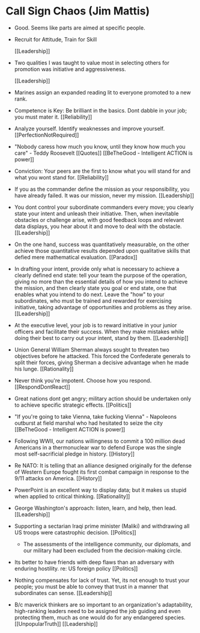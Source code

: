 # Call Sign Chaos (Jim Mattis)

- Good. Seems like parts are aimed at specific people. 

- Recruit for Attitude, Train for Skill

  [[Leadership]]

- Two qualities I was taught to value most in selecting others for promotion was initiative and aggressiveness.

  [[Leadership]]

- Marines assign an expanded reading lit to everyone promoted to a new rank.

- Competence is Key:  Be brilliant in the basics. Dont dabble in your job; you must mater it. [[Reliability]]

- Analyze yourself. Identify weaknesses and improve yourself. [[PerfectionNotRequired]]

- "Nobody caress how much you know, until they know how much you care" - Teddy Roosevelt [[Quotes]] [[BeTheGood - Intelligent ACTION is power]]

- Conviction: Your peers are the first to know what you will stand for and what you wont stand for. [[Reliability]]

- If you as the commander define the mission as your responsibility, you have already failed. It was our mission, never my mission. [[Leadership]]

- You dont control your subordinate commanders every move; you clearly state your intent and unleash their initiative. Then, when inevitable obstacles or challenge arise, with good feedback loops and relevant data displays, you hear about it and move to deal with the obstacle. [[Leadership]]

- On the one hand, success was quantitatively measurable, on the other achieve those quantitative results depended upon qualitative skills that defied mere mathematical evaluation. [[Paradox]]

- In drafting your intent, provide only what is necessary to achieve a clearly defined end state: tell your team the purpose of the operation, giving no more than the essential details of how you intend to achieve the mission, and then clearly state you goal or end state, one that enables what you intend to do next. Leave the "how" to your subordinates, who must be trained and rewarded for exercising initiative, taking advantage of opportunities and problems as they arise. [[Leadership]]

- At the executive level, your job is to reward initiative in your junior officers and facilitate their success. When they make mistakes while doing their best to carry out your intent, stand by them. [[Leadership]]

- Union General William Sherman always sought to threaten two objectives before he attacked. This forced the Confederate generals to split their forces, giving Sherman a decisive advantage when he made his lunge. [[Rationality]]

- Never think you're impotent. Choose how you respond. [[RespondDontReact]]

- Great nations dont get angry; military  action should be undertaken only  to achieve specific strategic effects. [[Politics]]

- "If you're going to take Vienna, take fucking Vienna" - Napoleons outburst at field marshal who had hesitated to seize the city [[BeTheGood - Intelligent ACTION is power]]

- Following WWII, our nations willingness to commit a 100 million dead Americans in a thermonuclear war to defend Europe was the single most self-sacrificial pledge in history. [[History]]

- Re NATO: It is telling that an alliance designed originally  for the defense of Western Europe fought its first combat campaign in response to the 9/11 attacks on America. [[History]]

- PowerPoint is an excellent way to display data; but it makes us stupid when applied to critical thinking. [[Rationality]]

- George Washington's approach: listen, learn, and help, then lead. [[Leadership]]

- Supporting a sectarian Iraqi prime minister (Maliki) and withdrawing all US troops were catastrophic decision. [[Politics]]
  - The assessments of the intelligence community, our diplomats, and our military had been excluded from the decision-making circle.

- Its better to have friends with deep flaws than an adversary with enduring hostility. re: US foreign policy [[Politics]]

- Nothing compensates for lack of trust.  Yet, its not enough to trust your people; you must be able to convey that trust in a manner that subordinates can sense. [[Leadership]]

- B/c maverick thinkers are so important to an organization's adaptability, high-ranking leaders need to be assigned the job guiding and even protecting them, much as one would do for any endangered species. [[UnpopularTruth]]  [[Leadership]]